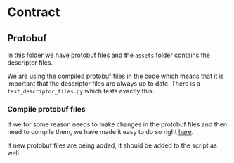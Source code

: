 # Contract

## Protobuf

In this folder we have protobuf files and the `assets` folder contains the descriptor files.

We are using the compiled protobuf files in the code which means that it is important that the descriptor files
are always up to date. There is a `test_descriptor_files.py` which tests exactly this.

### Compile protobuf files

If we for some reason needs to make changes in the protobuf files and then need to compile them, we have made it
easy to do so right [here](./scripts/compile_protobuf.py).

If new protobuf files are being added, it should be added to the script as well.